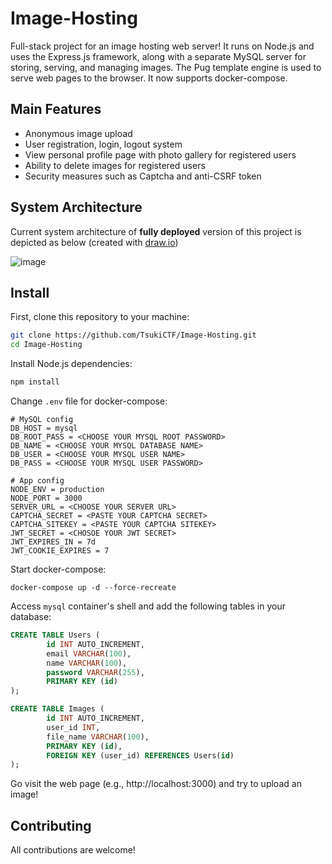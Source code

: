# Image-Hosting
Full-stack project for an image hosting web server! It runs on Node.js and uses the Express.js framework, along with a separate MySQL server for storing, serving, and managing images. The Pug template engine is used to serve web pages to the browser. It now supports docker-compose.

## Main Features
- Anonymous image upload
- User registration, login, logout system
- View personal profile page with photo gallery for registered users
- Ability to delete images for registered users
- Security measures such as Captcha and anti-CSRF token

## System Architecture
Current system architecture of **fully deployed** version of this project is depicted as below (created with [draw.io][2])

![image](https://user-images.githubusercontent.com/32463233/130900465-b1dd185b-e1e7-4216-b876-3e327a3a09ce.png)

## Install
First, clone this repository to your machine:
```bash
git clone https://github.com/TsukiCTF/Image-Hosting.git
cd Image-Hosting
```
Install Node.js dependencies:
```bash
npm install 
```
Change `.env` file for docker-compose:
```
# MySQL config
DB_HOST = mysql
DB_ROOT_PASS = <CHOOSE YOUR MYSQL ROOT PASSWORD>
DB_NAME = <CHOOSE YOUR MYSQL DATABASE NAME>
DB_USER = <CHOOSE YOUR MYSQL USER NAME>
DB_PASS = <CHOOSE YOUR MYSQL USER PASSWORD>

# App config
NODE_ENV = production
NODE_PORT = 3000
SERVER_URL = <CHOOSE YOUR SERVER URL>
CAPTCHA_SECRET = <PASTE YOUR CAPTCHA SECRET>
CAPTCHA_SITEKEY = <PASTE YOUR CAPTCHA SITEKEY>
JWT_SECRET = <CHOSOE YOUR JWT SECRET>
JWT_EXPIRES_IN = 7d
JWT_COOKIE_EXPIRES = 7

```

Start docker-compose:
```
docker-compose up -d --force-recreate
```
Access `mysql` container's shell and add the following tables in your database:
```SQL
CREATE TABLE Users (
        id INT AUTO_INCREMENT,
        email VARCHAR(100),
        name VARCHAR(100),
        password VARCHAR(255),
        PRIMARY KEY (id)
);

CREATE TABLE Images (
        id INT AUTO_INCREMENT,
        user_id INT,
        file_name VARCHAR(100),
        PRIMARY KEY (id),
        FOREIGN KEY (user_id) REFERENCES Users(id)
);
```

Go visit the web page (e.g., http://localhost:3000) and try to upload an image!

## Contributing
All contributions are welcome!


[1]: https://www.google.com/recaptcha/admin/create
[2]: https://app.diagrams.net/
